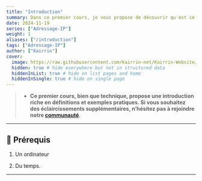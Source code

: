 ```yaml
---
title: "Introduction"
summary: Dans ce premier cours, je vous propose de découvrir qu'est ce qu'est l'adressage ip, ses usages etc.
date: 2024-11-19
series: ["Adressage-IP"]
weight: 1
aliases: ["/introduction"]
tags: ["Adressage-IP"]
author: ["Kairrin"]
cover:
  image: https://raw.githubusercontent.com/Kairrin-net/Kairrin-Website/refs/heads/main/content/posts/adressage-ip/media/introduction.svg
  hidden: true # hide everywhere but not in structured data
  hiddenInList: true # hide on list pages and home
  hiddenInSingle: true # hide on single page
---
```


> - **Ce premier cours, bien que technique, propose une introduction riche en définitions et exemples pratiques. Si vous souhaitez des     éclaircissements supplémentaires, n’hésitez pas à rejoindre notre [communauté](https://discord.gg/MsAScXtavf).**

---

## 🚨 Prérequis

1. Un ordinateur

2. Du temps.

---
